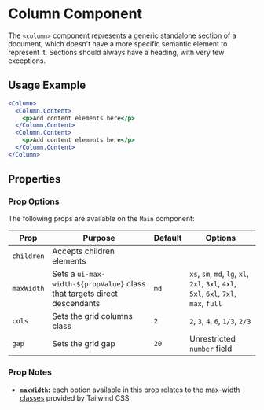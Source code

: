 # Column Component

The `<column>` component represents a generic standalone section of a document, which doesn't have a more specific semantic element to represent it. Sections should always have a heading, with very few exceptions.

## Usage Example

```jsx
<Column>
  <Column.Content>
    <p>Add content elements here</p>
  </Column.Content>
  <Column.Content>
    <p>Add content elements here</p>
  </Column.Content>
</Column>
```

## Properties

### Prop Options

The following props are available on the `Main` component:

| Prop       | Purpose                                                                  | Default | Options                                                                               |
| ---------- | ------------------------------------------------------------------------ | ------- | ------------------------------------------------------------------------------------- |
| `children` | Accepts children elements                                                |         |                                                                                       |
| `maxWidth` | Sets a `ui-max-width-${propValue}` class that targets direct descendants | `md`    | `xs`, `sm`, `md`, `lg`, `xl`, `2xl`, `3xl`, `4xl`, `5xl`, `6xl`, `7xl`, `max`, `full` |
| `cols`     | Sets the grid columns class                                              | `2`     | `2`, `3`, `4`, `6`, `1/3`, `2/3`                                                      |
| `gap`      | Sets the grid gap                                                        | `20`    | Unrestricted `number` field                                                           |

### Prop Notes

- **`maxWidth`:** each option available in this prop relates to the [max-width classes](https://tailwindcss.com/docs/max-width) provided by Tailwind CSS
